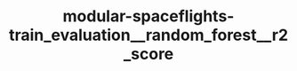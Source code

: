 ---
schema: default
title: modular-spaceflights-train_evaluation__random_forest__r2_score
organization: ResponsibleAIML
notes: type = kedro_datasets.tracking.metrics_dataset
resources:
  - name: modular-spaceflights-train_evaluation__random_forest__r2_score
    url: 'https://www.github.com/ResponsibleAIML/django-kedro/tree/main/kedro-projects/demo-project-kedro/data/09_tracking/rf_score.json'
    format: json
category:
  - 09-tracking
maintainer: 
maintainer_email: 
project:
  - modular-spaceflights
preview: |
  
---